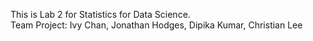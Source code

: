 This is Lab 2 for Statistics for Data Science. <br>
Team Project: Ivy Chan, Jonathan Hodges, Dipika Kumar, Christian Lee 
